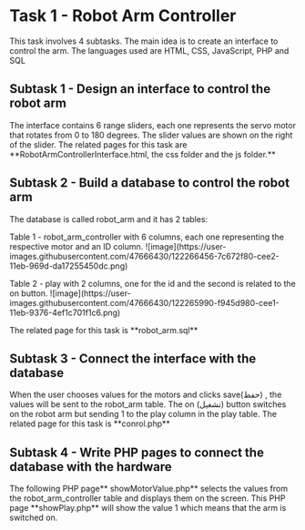 <h1> Task 1 - Robot Arm Controller </h1>
<p> This task involves 4 subtasks. The main idea is to create an interface to control the arm. The languages used are HTML, CSS, JavaScript, PHP and SQL </p>

<h2> Subtask 1 - Design an interface to control the robot arm </h2>
<p> The interface contains 6 range sliders, each one represents the servo motor that rotates from 0 to 180 degrees. The slider values are shown on the right of the slider. 
The related pages for this task are **RobotArmControllerInterface.html, the css folder and the js folder.** </p>

<h2> Subtask 2 - Build a database to control the robot arm </h2>
<p> The database is called robot_arm and it has 2 tables: </p>
   
<p> Table 1 - robot_arm_controller with 6 columns, each one representing the respective motor and an ID column.
   ![image](https://user-images.githubusercontent.com/47666430/122266456-7c672f80-cee2-11eb-969d-da17255450dc.png)
</p>

<p> Table 2 - play with 2 columns, one for the id and the second is related to the on button.
   ![image](https://user-images.githubusercontent.com/47666430/122265990-f945d980-cee1-11eb-9376-4ef1c701f1c6.png)
</p>
<p> The related page for this task is **robot_arm.sql** </p>
<h2> Subtask 3 - Connect the interface with the database</h2>
<p> When the user chooses values for the motors and clicks save(حفظ) , the values will be sent to the robot_arm table. The on (تشغيل) button switches on the robot arm but sending 1 to the play column in the play table. The related page for this task is **conrol.php**</p>

<h2> Subtask 4 - Write PHP pages to connect the database with the hardware</h2>
<p> The following PHP page** showMotorValue.php** selects the values from the robot_arm_controller table and displays them on the screen. This PHP page **showPlay.php** will show the value 1 which means that the arm is switched on. </p>

